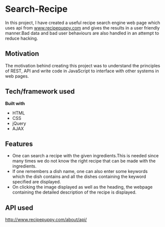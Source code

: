 # Search-Recipe

In this project, I have created a useful recipe search engine web page which uses api from www.recipepuppy.com and gives the results in a user friendly manner.Bad data and bad user behaviours are also handled in an attempt to reduce hacking.

## Motivation
The motivation behind creating this project was to understand the principles of REST, API and write code in JavaScript to interface with other systems in web pages.

## Tech/framework used
<b>Built with</b>
- HTML
- CSS
- jQuery
- AJAX

## Features
- One can search a recipe with the given ingredients.This is needed since many times we do not know the right recipe that can be made with the ingredients.
- If one remembers a dish name, one can also enter some keywords which the dish contains and all the dishes containing the keyword specified are displayed.
- On clicking the image displayed as well as the heading, the webpage containing the detailed description of the recipe is displayed.

## API used
http://www.recipepuppy.com/about/api/
